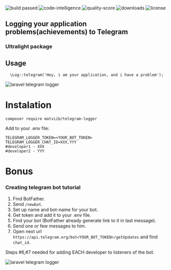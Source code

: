 <p>
  <img src="https://scrutinizer-ci.com/g/MatviiB/telegram-logger/badges/build.png?b=master" alt="build passed">
  <img src="https://scrutinizer-ci.com/g/MatviiB/telegram-logger/badges/code-intelligence.svg?b=master" alt="code-intelligence">
  <img src="https://scrutinizer-ci.com/g/MatviiB/telegram-logger/badges/quality-score.png?b=master" alt="quality-score">
  <img src="https://poser.pugx.org/matviib/telegram-logger/downloads" alt="downloads">
  <img src="https://poser.pugx.org/matviib/telegram-logger/license" alt="license">
</p>

## Logging your application problems(achievements) to Telegram
### Ultralight package

## Usage
```
  \Log::telegram('Hey, i am your application, and i have a problem');
```
![laravel telegram logger](https://gitlab.com/MatviiB/assets/raw/master/download%20(2).png)

# Instalation
```
composer require matviib/telegram-logger
```
Add to your .env file:
```
TELEGRAM_LOGGER_TOKEN=<YOUR_BOT_TOKEN>
TELEGRAM_LOGGER_CHAT_ID=XXX,YYY
#developer1 - XXX
#developer2 - YYY
```

# Bonus
### Creating telegram bot tutorial
1. Find BotFather. 
2. Send `/newbot`. 
3. Set up name and bot-name for your bot. 
4. Get token and add it to your .env file.
5. Find your bot (BotFather already generate link to it in last message). 
6. Send one or few messages to him.
7. Open next url `https://api.telegram.org/bot<YOUR_BOT_TOKEN>/getUpdates` and find `chat_id`.

Steps #6,#7 needed for adding EACH developer to listeners of the bot.

![laravel telegram logger](https://gitlab.com/MatviiB/assets/raw/master/download%20(1).png)
